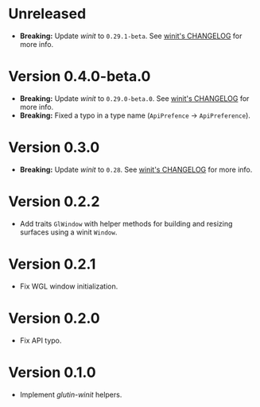 # Unreleased

- **Breaking:** Update _winit_ to `0.29.1-beta`. See [winit's CHANGELOG](https://github.com/rust-windowing/winit/releases/tag/v0.29.1-beta) for more info.

# Version 0.4.0-beta.0

- **Breaking:** Update _winit_ to `0.29.0-beta.0`. See [winit's CHANGELOG](https://github.com/rust-windowing/winit/releases/tag/v0.29.0-beta.0) for more info.
- **Breaking:** Fixed a typo in a type name (`ApiPrefence` -> `ApiPreference`).

# Version 0.3.0

- **Breaking:** Update _winit_ to `0.28`. See [winit's CHANGELOG](https://github.com/rust-windowing/winit/releases/tag/v0.28.0) for more info.

# Version 0.2.2

- Add traits `GlWindow` with helper methods for building and resizing surfaces using a winit `Window`.

# Version 0.2.1

- Fix WGL window initialization.

# Version 0.2.0

- Fix API typo.

# Version 0.1.0

- Implement _glutin-winit_ helpers.
